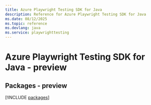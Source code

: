 ```yaml
---
title: Azure Playwright Testing SDK for Java
description: Reference for Azure Playwright Testing SDK for Java
ms.date: 08/12/2025
ms.topic: reference
ms.devlang: java
ms.service: playwrighttesting
---
```

# Azure Playwright Testing SDK for Java - preview
## Packages - preview
[!INCLUDE [packages](playwright-testing-index.md)]
